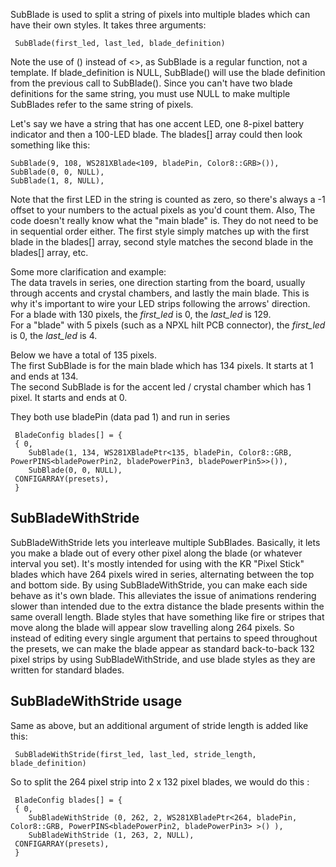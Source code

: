 SubBlade is used to split a string of pixels into multiple blades which can have their own styles. It takes three arguments:

     SubBlade(first_led, last_led, blade_definition)

Note the use of () instead of <>, as SubBlade is a regular function, not a template. If blade_definition is NULL, SubBlade() will use the blade definition from the previous call to SubBlade(). Since you can't have two blade definitions for the same string, you must use NULL to make multiple SubBlades refer to the same string of pixels.

Let's say we have a string that has one accent LED, one 8-pixel battery indicator and then a 100-LED blade. The blades[] array could then look something like this:

    SubBlade(9, 108, WS281XBlade<109, bladePin, Color8::GRB>()),
    SubBlade(0, 0, NULL),
    SubBlade(1, 8, NULL),

Note that the first LED in the string is counted as zero, so there's always a -1 offset to your numbers to the actual pixels as you'd count them.
Also, The code doesn't really know what the "main blade" is.
They do not need to be in sequential order either.
The first style simply matches up with the first blade in the blades[] array,
second style matches the second blade in the blades[] array, etc.


Some more clarification and example:<br/>The data travels in series, one direction starting from the board, usually through accents and crystal chambers, and lastly the main blade.
This is why it's important to wire your LED strips following the arrows' direction.<br/>
For a blade with 130 pixels, the _first_led_ is 0, the _last_led_ is 129.<br/>
For a "blade" with 5 pixels (such as a NPXL hilt PCB connector), the _first_led_ is 0, the _last_led_ is 4.<br/>

Below we have a total of 135 pixels.<br/>
The first SubBlade is for the main blade which has 134 pixels.  It starts at 1 and ends at 134.<br/>
The second SubBlade is for the accent led / crystal chamber which has 1 pixel.  It starts and ends at 0.<br/>

They both use bladePin (data pad 1) and run in series

     BladeConfig blades[] = {
     { 0,
        SubBlade(1, 134, WS281XBladePtr<135, bladePin, Color8::GRB, PowerPINS<bladePowerPin2, bladePowerPin3, bladePowerPin5>>()),	
        SubBlade(0, 0, NULL),
     CONFIGARRAY(presets),
     }

## SubBladeWithStride

SubBladeWithStride lets you interleave multiple SubBlades.
Basically, it lets you make a blade out of every other pixel along the blade (or whatever interval you set).
It's mostly intended for using with the KR "Pixel Stick" blades which have 264 pixels wired in series, alternating between the top and bottom side.
By using SubBladeWithStride, you can make each side behave as it's own blade.
This alleviates the issue of animations rendering slower than intended due to the extra distance the blade presents within the same overall length.
Blade styles that have something like fire or stripes that move along the blade will appear slow travelling along 264 pixels.
So instead of editing every single argument that pertains to speed throughout the presets, we can make the blade appear as standard back-to-back 132 pixel strips by using SubBladeWithStride, and use blade styles as they are written for standard blades.

## SubBladeWithStride usage

Same as above, but an additional argument of stride length is added like this:

     SubBladeWithStride(first_led, last_led, stride_length, blade_definition)

So to split the 264 pixel strip into 2 x 132 pixel blades, we would do this :

     BladeConfig blades[] = {
     { 0,
        SubBladeWithStride (0, 262, 2, WS281XBladePtr<264, bladePin, Color8::GRB, PowerPINS<bladePowerPin2, bladePowerPin3> >() ),
        SubBladeWithStride (1, 263, 2, NULL),
     CONFIGARRAY(presets),
     } 



